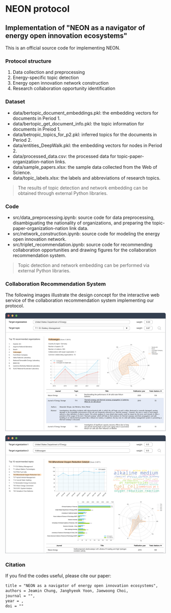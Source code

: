 <h1 align="left">NEON protocol</h1>

## Implementation of "NEON as a navigator of energy open innovation ecosystems"
This is an official source code for implementing NEON.


### Protocol structure
1) Data collection and preprocessing
2) Energy-specific topic detection
3) Energy open innovation network construction
4) Research collaboration opportunity identification


### Dataset
- data/bertopic_document_embeddings.pkl: the embedding vectors for documents in Period 1.
- data/bertopic_get_document_info.pkl: the topic information for documents in Preiod 1.
- data/betropic_topics_for_p2.pkl: inferred topics for the documents in Period 2.
- data/entities_DeepWalk.pkl: the embedding vectors for nodes in Period 2.
- data/processed_data.csv: the processed data for topic-paper-organization-nation links.
- data/sample_papers.xlsx: the sample data collected from the Web of Science.
- data/topic_labels.xlsx: the labels and abbreviations of research topics.
> The results of topic detection and network embedding can be obtained through external Python libraries.


### Code
- src/data_preprocessing.ipynb: source code for data preprocessing, disambiguating the nationality of organizations, and preparing the topic-paper-organization-nation link data.
- src/network_construction.ipynb: source code for modeling the energy open innovation network.
- src/triplet_recommendation.ipynb: source code for recommending collaboration opportunities and drawing figures for the collaboration recommendation system.
> Topic detection and network embedding can be performed via external Python libraries.


### Collaboration Recommendation System
The following images illustrate the design concept for the interactive web service of the collaboration recommendation system implementing our protocol.

![](./image/img1.png)


### Citation
If you find the codes useful, please cite our paper:

```
title = "NEON as a navigator of energy open innovation ecosystems",
authors = Jeamin Chung, Janghyeok Yoon, Jaewoong Choi,
journal = "",
year = ,
doi = ""
```
